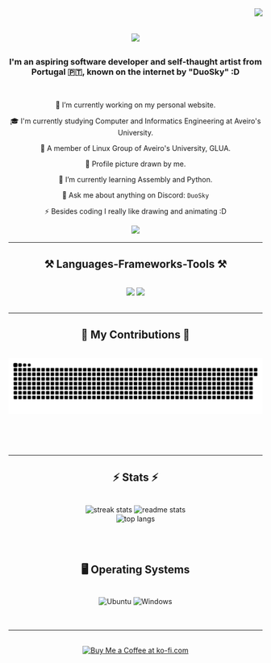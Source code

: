 <img align="right" src="https://visitor-badge.laobi.icu/badge?page_id=anasantos05.anasantos05" />

<h1 align="center">
    <img src="https://readme-typing-svg.herokuapp.com/?font=Righteous&color=a633ff&size=35&center=true&vCenter=true&width=500&height=70&duration=4000&lines=Hi+There!+👋;+I'm+Ana+Santos!;" />
</h1>

<h3 align="center"> I'm an aspiring software developer and self-thaught artist from Portugal 🇵🇹, known on the internet by "DuoSky" :D </h3>

<br/>

<div align="center">
 
 🔭 I’m currently working on my personal website.

 🎓 I'm currently studying Computer and Informatics Engineering at Aveiro's University.
 
 🐧 A member of Linux Group of Aveiro's University, GLUA.

 🎨 Profile picture drawn by me.
 
 🌱 I’m currently learning Assembly and Python.

 💬 Ask me about anything on Discord: `DuoSky`

 ⚡ Besides coding I really like drawing and animating :D

 </div>
 
<div align="center"> 
  <a href="mailto:anaritasantos05@ua.pt">
    <img src="https://img.shields.io/badge/Gmail-333333?style=for-the-badge&logo=gmail&logoColor=red" />
  </a>
  <!--<a href="https://salesp07.github.io" target="_blank">
     <img src="https://img.shields.io/badge/Portfolio-FF5722?style=for-the-badge&logo=todoist&logoColor=white" target="_blank" /> <!-- sqlite, safari, google-chrome are other good icon options -->
  <!--</a> -->
</div>

 <hr/>
 
<h2 align="center">⚒️ Languages-Frameworks-Tools ⚒️</h2>
<br/>
<div align="center">
    <img src="https://skillicons.dev/icons?i=react,bootstrap,html,css,vscode,github,git" />
    <img src="https://skillicons.dev/icons?i=python,javascript,c,java,flask" /><br>
</div>

<br/>
<hr/>

<div align="center">
  <h2>🐍 My Contributions 🐍</h2>
  <br>
  <img alt="snake eating my contributions" src="https://github.com/AnaSantos05/AnaSantos05/blob/snakeoutput/github-contribution-grid-snake.svg?raw=true" />
  
  <br/><br/><br/>
</div>

<hr/>

<h2 align="center">⚡ Stats ⚡</h2>
<br>
<div align=center>
  <img width=390 src="https://github-readme-streak-stats-salesp07.vercel.app/?user=AnaSantos05&count_private=true&theme=react&border_radius=10" alt="streak stats"/>
  <img width=390 src="https://github-readme-stats-salesp07.vercel.app/api?username=AnaSantos05&count_private=true&show_icons=true&theme=react&rank_icon=github&border_radius=10" alt="readme stats" />
  <br/>
  <img width=325 align="center" src="https://github-readme-stats-salesp07.vercel.app/api/top-langs/?username=AnaSantos05&hide=HTML&langs_count=8&layout=compact&theme=react&border_radius=10&size_weight=0.5&count_weight=0.5&exclude_repo=github-readme-stats" alt="top langs" />
</div>

<br/><br/>

<div align="center">
    <h2>🖥️ Operating Systems</h2>
    <br>
    <img src="https://img.shields.io/badge/Ubuntu-E95420?logo=ubuntu-linux&logoColor=fff&style=for-the-badge" alt="Ubuntu">
    <img src="https://img.shields.io/badge/Windows-0078D6?style=for-the-badge&logo=windows&logoColor=white" alt="Windows">
    <br/><br/><br/>
</div>

<hr/>

<br/>

<div align="center">
<a href='https://ko-fi.com/duosky' target='_blank'><img height='64' style='border:0px;height:64px;' src='https://storage.ko-fi.com/cdn/kofi1.png?v=3' border='0' alt='Buy Me a Coffee at ko-fi.com' /></a>
</div>

<br/>
